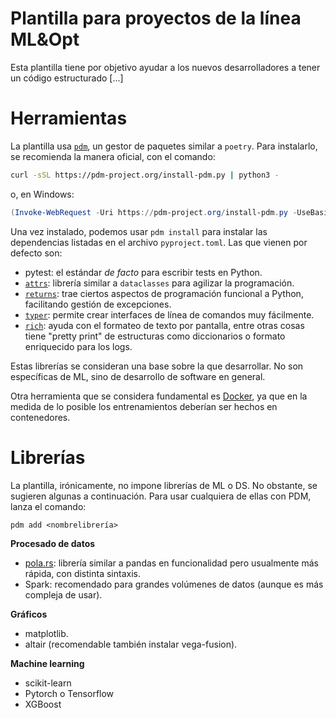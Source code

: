 # Plantilla para proyectos de la línea ML&Opt

Esta plantilla tiene por objetivo ayudar a los nuevos desarrolladores a tener un código
estructurado [...]

# Herramientas

La plantilla usa [`pdm`][pdm], un gestor de paquetes similar a `poetry`. Para instalarlo,
se recomienda la manera oficial, con el comando:

```bash
curl -sSL https://pdm-project.org/install-pdm.py | python3 -
``` 

o, en Windows:

```powershell
(Invoke-WebRequest -Uri https://pdm-project.org/install-pdm.py -UseBasicParsing).Content | py -
```

Una vez instalado, podemos usar `pdm install` para instalar las dependencias listadas en el archivo
`pyproject.toml`. Las que vienen por defecto son:

- pytest: el estándar _de facto_ para escribir tests en Python.
- [`attrs`][attrs]: librería similar a `dataclasses` para agilizar la programación.
- [`returns`][returns]: trae ciertos aspectos de programación funcional a Python, facilitando gestión de excepciones.
- [`typer`][typer]: permite crear interfaces de línea de comandos muy fácilmente.
- [`rich`][rich]: ayuda con el formateo de texto por pantalla, entre otras cosas tiene "pretty print" de estructuras
  como diccionarios o formato enriquecido para los logs. 

Estas librerías se consideran una base sobre la que desarrollar. No son específicas de ML, sino de desarrollo de software
en general.

Otra herramienta que se considera fundamental es [Docker][docker], ya que en la medida de lo posible los entrenamientos
deberían ser hechos en contenedores. 

# Librerías

La plantilla, irónicamente, no impone librerías de ML o DS. No obstante, se sugieren algunas a continuación.
Para usar cualquiera de ellas con PDM, lanza el comando:

```
pdm add <nombrelibrería>
```

**Procesado de datos**

- [pola.rs][polars]: librería similar a pandas en funcionalidad pero usualmente más rápida, con distinta sintaxis.
- Spark: recomendado para grandes volúmenes de datos (aunque es más compleja de usar).

**Gráficos**

- matplotlib.
- altair (recomendable también instalar vega-fusion).

**Machine learning**

- scikit-learn
- Pytorch o Tensorflow
- XGBoost

[pdm]: <https://pdm-project.org/en/latest/>
[attrs]: <https://www.attrs.org/en/stable/index.html>
[returns]: <https://returns.readthedocs.io/en/latest/index.html>
[typer]: <https://typer.tiangolo.com/>
[rich]: <https://rich.readthedocs.io/en/latest/>
[docker]: <https://www.docker.com/>
[polars]: <https://pola.rs/>
